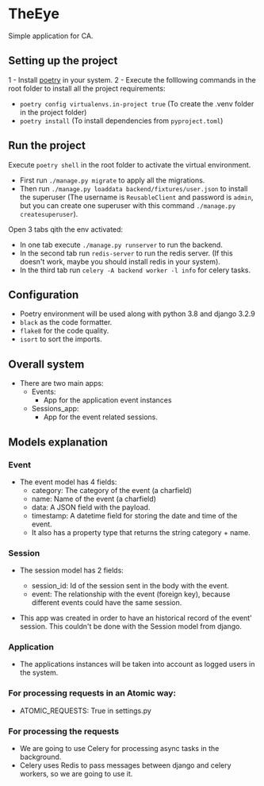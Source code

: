 # TheEye

Simple application for CA.

## Setting up the project

1 - Install [poetry](https://python-poetry.org/docs/) in your system.
2 - Execute the folllowing commands in the root folder to install all the project requirements: 
- `poetry config virtualenvs.in-project true` (To create the .venv folder in the project folder)
- `poetry install` (To install dependencies from `pyproject.toml`)

## Run the project
Execute `poetry shell` in the root folder to activate the virtual environment.

- First run `./manage.py migrate` to apply all the migrations.
- Then run `./manage.py loaddata backend/fixtures/user.json`  to install the superuser (The username is `ReusableClient` and password is `admin`, but you can create one superuser with this command `./manage.py createsuperuser`).

Open 3 tabs qith the env activated:
- In one tab execute `./manage.py runserver` to run the backend.
- In the second tab run `redis-server` to run the redis server. (If this doesn't work, maybe you should install redis in your system).
- In the third tab run `celery -A backend worker -l info` for celery tasks.

## Configuration
- Poetry environment will be used along with python 3.8 and django 3.2.9
- `black` as the code formatter.
- `flake8` for the code quality.
- `isort` to sort the imports.

## Overall system

- There are two main apps:
  - Events:
    - App for the application event instances
  - Sessions_app:
    - App for the event related sessions.

## Models explanation
### Event
- The event model has 4 fields:
  - category: The category of the event (a charfield)
  - name: Name of the event (a charfield)
  - data: A JSON field with the payload.
  - timestamp: A datetime field for storing the date and time of the event.
  - It also has a property type that returns the string category + name.

### Session
- The session model has 2 fields:
  - session_id: Id of the session sent in the body with the event.
  - event: The relationship with the event (foreign key), because different events could have the same session.

- This app was created in order to have an historical record of the event' session. This couldn't be done with the Session model from django.

### Application
- The applications instances will be taken into account as logged users in the system.

### For processing requests in an Atomic way:
 - ATOMIC_REQUESTS: True in settings.py


### For processing the requests
- We are going to use Celery for processing async tasks in the background.
- Celery uses Redis to pass messages between django and celery workers, so we are going to use it.
